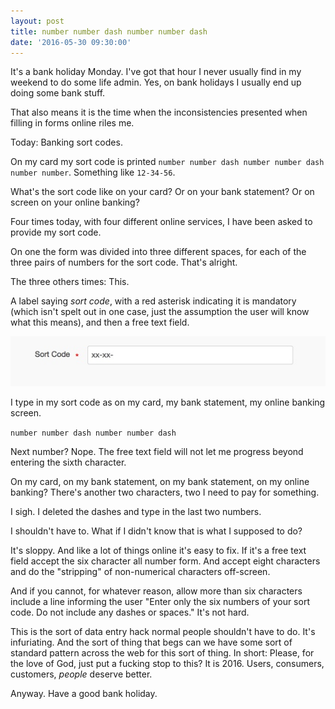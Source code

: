 ```yaml
---
layout: post
title: number number dash number number dash
date: '2016-05-30 09:30:00'
---
```

It's a bank holiday Monday. I've got that hour I never usually find in my weekend to do some life admin. Yes, on bank holidays I usually end up doing some bank stuff.

That also means it is the time when the inconsistencies presented when filling in forms online riles me.

Today: Banking sort codes.

On my card my sort code is printed `number number dash number number dash number number`. Something like `12-34-56`.

What's the sort code like on your card? Or on your bank statement? Or on screen on your online banking?

Four times today, with four different online services, I have been asked to provide my sort code.

On one the form was divided into three different spaces, for each of the three pairs of numbers for the sort code. That's alright.

The three others times: This.

A label saying *sort code*, with a red asterisk indicating it is mandatory (which isn't spelt out in one case, just the assumption the user will know what this means), and then a free text field.

![](/assets/sort-code-example.jpg)

I type in my sort code as on my card, my bank statement, my online banking screen.

`number number dash number number dash`

Next number? Nope. The free text field will not let me progress beyond entering the sixth character.

On my card, on my bank statement, on my bank statement, on my online banking? There's another two characters, two I need to pay for something.

I sigh. I deleted the dashes and type in the last two numbers.

I shouldn't have to. What if I didn't know that is what I supposed to do?

It's sloppy. And like a lot of things online it's easy to fix. If it's a free text field accept the six character all number form. And accept eight characters and do the "stripping" of non-numerical characters off-screen.

And if you cannot, for whatever reason, allow more than six characters include a line informing the user "Enter only the six numbers of your sort code. Do not include any dashes or spaces." It's not hard.

This is the sort of data entry hack normal people shouldn't have to do. It's infuriating. And the sort of thing that begs can we have some sort of standard pattern across the web for this sort of thing. In short: Please, for the love of God, just put a fucking stop to this? It is 2016. Users, consumers, customers, *people* deserve better.

Anyway. Have a good bank holiday.
